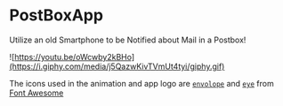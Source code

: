 # PostBoxApp
Utilize an old Smartphone to be Notified about Mail in a Postbox!

![https://youtu.be/oWcwby2kBHo](https://i.giphy.com/media/j5QazwKivTVmUt4tyi/giphy.gif)

The icons used in the animation and app logo are [`envolope`](https://fontawesome.com/icons/envelope?style=regular) and [`eye`](https://fontawesome.com/icons/eye?style=regular) from [Font Awesome](https://fontawesome.com/license)
